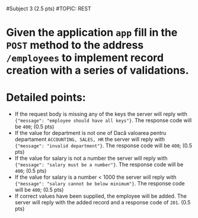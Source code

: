 #Subject 3 (2.5 pts)
#TOPIC: REST

# Given the application `app` fill in the `POST` method to the address `/employees` to implement record creation with a series of validations.

# Detailed points:
- If the request body is missing any of the keys the server will reply with `{"message": "employee should have all keys"}`. The response code will be `400`; (0.5 pts)
- If the value for department is not one of Dacă valoarea pentru departament `ACCOUNTING, SALES, HR` the server will reply with `{"message": "invalid department"}`. The response code will be `400`; (0.5 pts)
- If the value for salary is not a number the server will reply with `{"message": "salary must be a number"}`. The response code will be `400`; (0.5 pts)
- If the value for salary is a number < 1000 the server will reply with `{"message": "salary cannot be below minimum"}`. The response code will be `400`; (0.5 pts)
- If correct values have been supplied, the employee will be added. The server will reply with the added record and a response code of `201`. (0.5 pts)